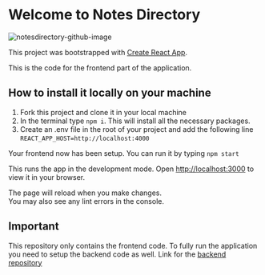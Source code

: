 # Welcome to Notes Directory
![notesdirectory-github-image](https://github.com/anik-bin/notesdirectory-frontend/assets/65410444/35aa51c2-0b07-4fd1-891f-f406e50bcf7a)

This project was bootstrapped with [Create React App](https://github.com/facebook/create-react-app).

This is the code for the frontend part of the application.

## How to install it locally on your machine

1. Fork this project and clone it in your local machine
2. In the terminal type `npm i`. This will install all the necessary packages.
3. Create an .env file in the root of your project and add the following line `REACT_APP_HOST=http://localhost:4000`

Your frontend now has been setup. You can run it by typing `npm start`

This runs the app in the development mode.
Open [http://localhost:3000](http://localhost:3000) to view it in your browser.

The page will reload when you make changes.\
You may also see any lint errors in the console.

## Important

This repository only contains the frontend code. To fully run the application you need to setup the backend code as well.
Link for the [backend repository](https://github.com/anik-bin/notesdirectory-backend)